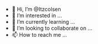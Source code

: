 - 👋 Hi, I’m @Itzcolsen
- 👀 I’m interested in ...
- 🌱 I’m currently learning ...
- 💞️ I’m looking to collaborate on ...
- 📫 How to reach me ...

<!---
Itzcolsen/Itzcolsen is a ✨ special ✨ repository because its `README.md` (this file) appears on your GitHub profile.
You can click the Preview link to take a look at your changes.
--->
